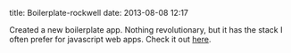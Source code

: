 title: Boilerplate-rockwell
date: 2013-08-08 12:17

Created a new boilerplate app. Nothing revolutionary, but it has the stack I often prefer for javascript web apps.
Check it out [here](https://github.com/MandarinConLaBarba/boilerplate-rockwell).